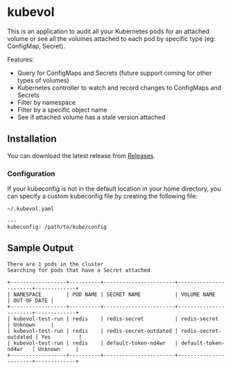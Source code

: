# kubevol

This is an application to audit all your Kubernetes pods for an attached volume or see all the volumes attached to each pod by specific type (eg: ConfigMap, Secret).

Features:

- Query for ConfigMaps and Secrets (future support coming for other types of volumes)
- Kubernetes controller to watch and record changes to ConfigMaps and Secrets
- Filter by namespace
- Filter by a specific object name
- See if attached volume has a stale version attached

## Installation

You can download the latest release from [Releases](https://github.com/bmaynard/kubevol/releases).

### Configuration

If your kubeconfig is not in the default location in your home directory, you can specify a custom kubeconfig file by creating the following file:

`~/.kubevol.yaml`
```
---
kubeconfig: /path/to/kube/config
```

## Sample Output

```
There are 1 pods in the cluster
Searching for pods that have a Secret attached

+------------------+----------+-----------------------+-----------------------+-------------+
| NAMESPACE        | POD NAME | SECRET NAME           | VOLUME NAME           | OUT OF DATE |
+------------------+----------+-----------------------+-----------------------+-------------+
| kubevol-test-run | redis    | redis-secret          | redis-secret          | Unknown     |
| kubevol-test-run | redis    | redis-secret-outdated | redis-secret-outdated | Yes         |
| kubevol-test-run | redis    | default-token-nd4wr   | default-token-nd4wr   | Unknown     |
+------------------+----------+-----------------------+-----------------------+-------------+
```
